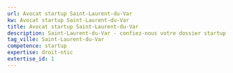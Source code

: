 ```yaml
---
url: Avocat startup Saint-Laurent-du-Var
kw: Avocat startup Saint-Laurent-du-Var
title: Avocat startup Saint-Laurent-du-Var
description: Saint-Laurent-du-Var - confiez-nous votre dossier startup
tag_ville: Saint-Laurent-du-Var
competence: startup
expertise: droit-ntic
extertise_id: 1
---
```


